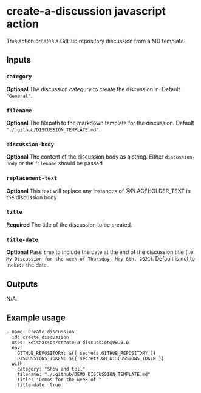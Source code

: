 # create-a-discussion javascript action

This action creates a GitHub repository discussion from a MD template.

## Inputs

### `category`

**Optional** The discussion categury to create the discussion in. Default `"General"`.

### `filename`

**Optional** The filepath to the markdown template for the discussion. Default `"./.github/DISCUSSION_TEMPLATE.md"`.

### `discussion-body`

**Optional** The content of the discussion body as a string. Either `discussion-body` or the `filename` should be passed

### `replacement-text`

**Optional** This text will replace any instances of @PLACEHOLDER_TEXT in the discussion body

### `title`

**Required** The title of the discussion to be created.

### `title-date`

**Optional** Pass `true` to include the date at the end of the discussion title (i.e. `My Discussion for the week of Thursday, May 6th, 2021`). Default is not to include the date.

## Outputs

N/A.

## Example usage

```
- name: Create discussion
  id: create_discussion
  uses: keisaacson/create-a-discussion@v0.0.0
  env:
    GITHUB_REPOSITORY: ${{ secrets.GITHUB_REPOSITORY }}
    DISCUSSIONS_TOKEN: ${{ secrets.GH_DISCUSSIONS_TOKEN }}
  with:
    category: "Show and tell"
    filename: "./.github/DEMO_DISCUSSION_TEMPLATE.md"
    title: "Demos for the week of "
    title-date: true
```
